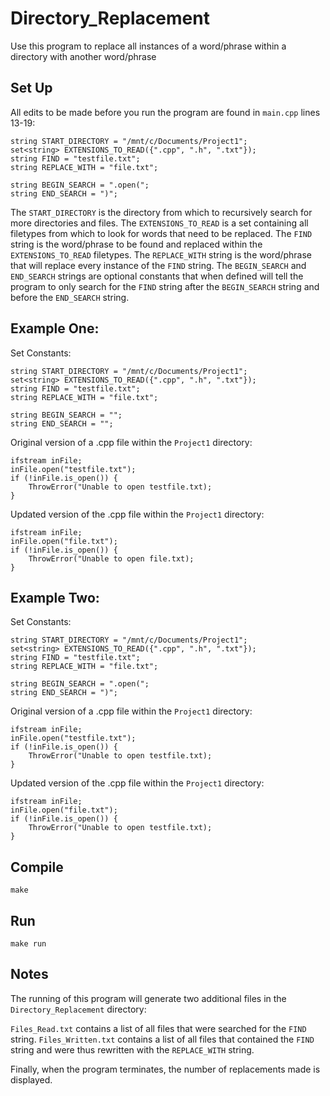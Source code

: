 # Directory_Replacement
Use this program to replace all instances of a word/phrase within a directory with another word/phrase
## Set Up
All edits to be made before you run the program are found in `main.cpp` lines 13-19:
```
string START_DIRECTORY = "/mnt/c/Documents/Project1";
set<string> EXTENSIONS_TO_READ({".cpp", ".h", ".txt"});
string FIND = "testfile.txt";
string REPLACE_WITH = "file.txt";

string BEGIN_SEARCH = ".open(";
string END_SEARCH = ")";
```
The `START_DIRECTORY` is the directory from which to recursively search for more directories and files.
The `EXTENSIONS_TO_READ` is a set containing all filetypes from which to look for words that need to be replaced.
The `FIND` string is the word/phrase to be found and replaced within the `EXTENSIONS_TO_READ` filetypes.
The `REPLACE_WITH` string is the word/phrase that will replace every instance of the `FIND` string.
The `BEGIN_SEARCH` and `END_SEARCH` strings are optional constants that when defined will tell the program to only search for the `FIND` string after the `BEGIN_SEARCH` string and before the `END_SEARCH` string.
## Example One:
Set Constants:
```
string START_DIRECTORY = "/mnt/c/Documents/Project1";
set<string> EXTENSIONS_TO_READ({".cpp", ".h", ".txt"});
string FIND = "testfile.txt";
string REPLACE_WITH = "file.txt";

string BEGIN_SEARCH = "";
string END_SEARCH = "";
```
Original version of a .cpp file within the `Project1` directory:
```
ifstream inFile;
inFile.open("testfile.txt");
if (!inFile.is_open()) {
    ThrowError("Unable to open testfile.txt);
}
```
Updated version of the .cpp file within the `Project1` directory:
```
ifstream inFile;
inFile.open("file.txt");
if (!inFile.is_open()) {
    ThrowError("Unable to open file.txt);
}
```
## Example Two:
Set Constants:
```
string START_DIRECTORY = "/mnt/c/Documents/Project1";
set<string> EXTENSIONS_TO_READ({".cpp", ".h", ".txt"});
string FIND = "testfile.txt";
string REPLACE_WITH = "file.txt";

string BEGIN_SEARCH = ".open(";
string END_SEARCH = ")";
```
Original version of a .cpp file within the `Project1` directory:
```
ifstream inFile;
inFile.open("testfile.txt");
if (!inFile.is_open()) {
    ThrowError("Unable to open testfile.txt);
}
```
Updated version of the .cpp file within the `Project1` directory:
```
ifstream inFile;
inFile.open("file.txt");
if (!inFile.is_open()) {
    ThrowError("Unable to open testfile.txt);
}
```
## Compile
`make`
## Run
`make run`
## Notes
The running of this program will generate two additional files in the `Directory_Replacement` directory:

`Files_Read.txt` contains a list of all files that were searched for the `FIND` string.
`Files_Written.txt` contains a list of all files that contained the `FIND` string and were thus rewritten with the `REPLACE_WITH` string.

Finally, when the program terminates, the number of replacements made is displayed.